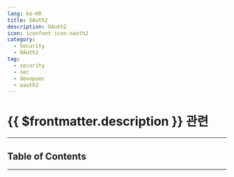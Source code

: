 ```yaml
---
lang: ko-KR
title: OAuth2
description: OAuth2
icon: iconfont icon-oauth2
category:
  - Security
  - OAuth2
tag:
  - security
  - sec
  - devopsec
  - oauth2
---
```


# {{ $frontmatter.description }} 관련

---

## Table of Contents

<ToCLocal basePath="/devops/security-oauth2/" />

---

<TagLinks />